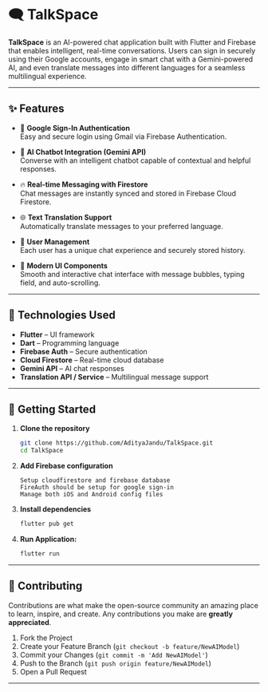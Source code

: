 # 🗨️ TalkSpace

**TalkSpace** is an AI-powered chat application built with Flutter and Firebase that enables intelligent, real-time conversations. Users can sign in securely using their Google accounts, engage in smart chat with a Gemini-powered AI, and even translate messages into different languages for a seamless multilingual experience.

-----

## ✨ Features

- 🔐 **Google Sign-In Authentication**  
  Easy and secure login using Gmail via Firebase Authentication.

- 🤖 **AI Chatbot Integration (Gemini API)**  
  Converse with an intelligent chatbot capable of contextual and helpful responses.

- 🔥 **Real-time Messaging with Firestore**  
  Chat messages are instantly synced and stored in Firebase Cloud Firestore.

- 🌐 **Text Translation Support**  
  Automatically translate messages to your preferred language.

- 👥 **User Management**  
  Each user has a unique chat experience and securely stored history.

- 💬 **Modern UI Components**  
  Smooth and interactive chat interface with message bubbles, typing field, and auto-scrolling.

-----

## 🧪 Technologies Used

- **Flutter** – UI framework  
- **Dart** – Programming language  
- **Firebase Auth** – Secure authentication  
- **Cloud Firestore** – Real-time cloud database  
- **Gemini API** – AI chat responses  
- **Translation API / Service** – Multilingual message support

-----

## 🚀 Getting Started

1. **Clone the repository**
   ```bash
   git clone https://github.com/AdityaJandu/TalkSpace.git
   cd TalkSpace

2. **Add Firebase configuration**
   ```
   Setup cloudfirestore and firebase database
   FireAuth should be setup for google sign-in
   Manage both iOS and Android config files
3. **Install dependencies**
   ```bash
   flutter pub get
4. **Run Application:**
   ```bash
   flutter run
   
-----

## 🤝 Contributing

Contributions are what make the open-source community an amazing place to learn, inspire, and create. Any contributions you make are **greatly appreciated**.

1.  Fork the Project
2.  Create your Feature Branch (`git checkout -b feature/NewAIModel`)
3.  Commit your Changes (`git commit -m 'Add NewAIModel'`)
4.  Push to the Branch (`git push origin feature/NewAIModel`)
5.  Open a Pull Request

-----

   
